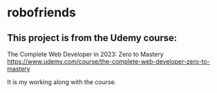# robofriends

## This project is from the Udemy course: 
The Complete Web Developer in 2023: Zero to Mastery
https://www.udemy.com/course/the-complete-web-developer-zero-to-mastery

It is my working along with the course.